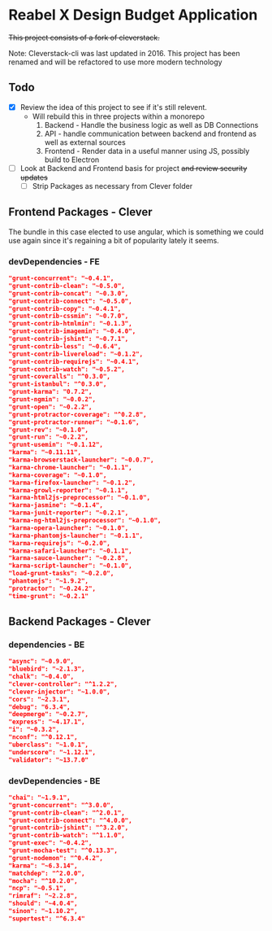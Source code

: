 # Reabel X Design Budget Application

~~This project consists of a fork of cleverstack.~~

Note: Cleverstack-cli was last updated in 2016. This project has been renamed and will be refactored to use more modern technology

## Todo

- [x] Review the idea of this project to see if it's still relevent.
  - Will rebuild this in three projects within a monorepo
    1. Backend - Handle the business logic as well as DB Connections
    2. API - handle communication between backend and frontend as well as external sources
    3. Frontend - Render data in a useful manner using JS, possibly build to Electron
- [ ] Look at Backend and Frontend basis for project ~~and review security updates~~
  - [ ] Strip Packages as necessary from Clever folder

## Frontend Packages - Clever

The bundle in this case elected to use angular, which is something we could use again since it's regaining a bit of popularity lately it seems.

### devDependencies - FE

```json
"grunt-concurrent": "~0.4.1",
"grunt-contrib-clean": "~0.5.0",
"grunt-contrib-concat": "~0.3.0",
"grunt-contrib-connect": "~0.5.0",
"grunt-contrib-copy": "~0.4.1",
"grunt-contrib-cssmin": "~0.7.0",
"grunt-contrib-htmlmin": "~0.1.3",
"grunt-contrib-imagemin": "~0.4.0",
"grunt-contrib-jshint": "~0.7.1",
"grunt-contrib-less": "~0.6.4",
"grunt-contrib-livereload": "~0.1.2",
"grunt-contrib-requirejs": "~0.4.1",
"grunt-contrib-watch": "~0.5.2",
"grunt-coveralls": "^0.3.0",
"grunt-istanbul": "^0.3.0",
"grunt-karma": "0.7.2",
"grunt-ngmin": "~0.0.2",
"grunt-open": "~0.2.2",
"grunt-protractor-coverage": "^0.2.8",
"grunt-protractor-runner": "~0.1.6",
"grunt-rev": "~0.1.0",
"grunt-run": "~0.2.2",
"grunt-usemin": "~0.1.12",
"karma": "~0.11.11",
"karma-browserstack-launcher": "~0.0.7",
"karma-chrome-launcher": "~0.1.1",
"karma-coverage": "~0.1.0",
"karma-firefox-launcher": "~0.1.2",
"karma-growl-reporter": "~0.1.1",
"karma-html2js-preprocessor": "~0.1.0",
"karma-jasmine": "~0.1.4",
"karma-junit-reporter": "~0.2.1",
"karma-ng-html2js-preprocessor": "~0.1.0",
"karma-opera-launcher": "~0.1.0",
"karma-phantomjs-launcher": "~0.1.1",
"karma-requirejs": "~0.2.0",
"karma-safari-launcher": "~0.1.1",
"karma-sauce-launcher": "~0.2.8",
"karma-script-launcher": "~0.1.0",
"load-grunt-tasks": "~0.2.0",
"phantomjs": "~1.9.2",
"protractor": "~0.24.2",
"time-grunt": "~0.2.1"
```

## Backend Packages - Clever

### dependencies - BE

```json
"async": "~0.9.0",
"bluebird": "~2.1.3",
"chalk": "~0.4.0",
"clever-controller": "^1.2.2",
"clever-injector": "~1.0.0",
"cors": "~2.3.1",
"debug": "6.3.4",
"deepmerge": "~0.2.7",
"express": "~4.17.1",
"i": "~0.3.2",
"nconf": "^0.12.1",
"uberclass": "~1.0.1",
"underscore": "~1.12.1",
"validator": "~13.7.0"
```

### devDependencies - BE

```json
"chai": "~1.9.1",
"grunt-concurrent": "^3.0.0",
"grunt-contrib-clean": "^2.0.1",
"grunt-contrib-connect": "^4.0.0",
"grunt-contrib-jshint": "^3.2.0",
"grunt-contrib-watch": "^1.1.0",
"grunt-exec": "~0.4.2",
"grunt-mocha-test": "^0.13.3",
"grunt-nodemon": "^0.4.2",
"karma": "~6.3.14",
"matchdep": "^2.0.0",
"mocha": "^10.2.0",
"ncp": "~0.5.1",
"rimraf": "~2.2.8",
"should": "~4.0.4",
"sinon": "~1.10.2",
"supertest": "^6.3.4"
```
